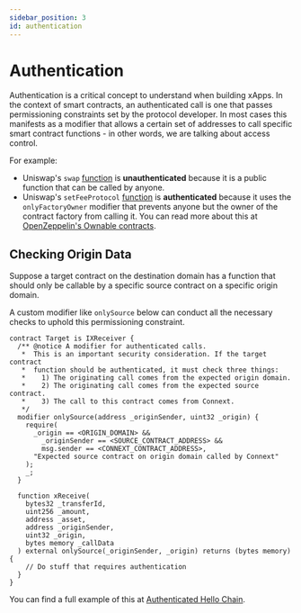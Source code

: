 ```yaml
---
sidebar_position: 3
id: authentication
---
```


# Authentication

Authentication is a critical concept to understand when building xApps. In the context of smart contracts, an authenticated call is one that passes permissioning constraints set by the protocol developer. In most cases this manifests as a modifier that allows a certain set of addresses to call specific smart contract functions - in other words, we are talking about access control.

For example:
- Uniswap's `swap` [function](https://docs.uniswap.org/protocol/reference/core/UniswapV3Pool#swap) is **unauthenticated** because it is a public function that can be called by anyone.
- Uniswap's `setFeeProtocol` [function](https://docs.uniswap.org/protocol/reference/core/UniswapV3Pool#setfeeprotocol) is **authenticated** because it uses the `onlyFactoryOwner` modifier that prevents anyone but the owner of the contract factory from calling it. You can read more about this at [OpenZeppelin's Ownable contracts](https://docs.openzeppelin.com/contracts/2.x/api/ownership).

## Checking Origin Data

Suppose a target contract on the destination domain has a function that should only be callable by a specific source contract on a specific origin domain.

A custom modifier like `onlySource` below can conduct all the necessary checks to uphold this permissioning constraint.

```solidity
contract Target is IXReceiver {
  /** @notice A modifier for authenticated calls.
   *  This is an important security consideration. If the target contract
   *  function should be authenticated, it must check three things:
   *    1) The originating call comes from the expected origin domain.
   *    2) The originating call comes from the expected source contract.
   *    3) The call to this contract comes from Connext.
   */
  modifier onlySource(address _originSender, uint32 _origin) {
    require(
      _origin == <ORIGIN_DOMAIN> &&
        _originSender == <SOURCE_CONTRACT_ADDRESS> &&
        msg.sender == <CONNEXT_CONTRACT_ADDRESS>,
      "Expected source contract on origin domain called by Connext"
    );
    _;
  }

  function xReceive(
    bytes32 _transferId,
    uint256 _amount,
    address _asset,
    address _originSender,
    uint32 _origin,
    bytes memory _callData
  ) external onlySource(_originSender, _origin) returns (bytes memory) {
    // Do stuff that requires authentication
  }
}
```

You can find a full example of this at [Authenticated Hello Chain](../examples/authenticated-hello).